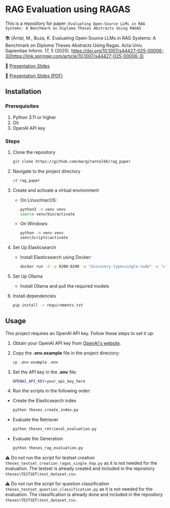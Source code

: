# RAG Evaluation using RAGAS
This is a repository for paper: `Evaluating Open-Source LLMs in RAG Systems: A Benchmark on Diploma Theses Abstracts Using RAGAS`

📚 [Antal, M., Buza, K. Evaluating Open-Source LLMs in RAG Systems: A Benchmark on Diploma Theses Abstracts Using Ragas. Acta Univ. Sapientiae Inform. 17, 5 (2025). https://doi.org/10.1007/s44427-025-00006-3](https://link.springer.com/article/10.1007/s44427-025-00006-3)

🎯 [Presentation Slides](docs/rag_paper.md)

🎯 [Presentation Slides (PDF)](docs/rag_paper.pdf)

## Installation

### Prerequisites

1. Python 3.11 or higher
1. Git
1. OpenAI API key

### Steps
1. Clone the repository
    ```bash
    git clone https://github.com/margitantal68/rag_paper
    ```

1. Navigate to the project directory
    ```bash
    cd rag_paper
    ```

1. Create and activate a virtual environment
    * On Linux/macOS:
        ```bash
        python3 -m venv venv
        source venv/bin/activate
        ```

    * On Windows:
        ```bash
        python -m venv venv
        venv\Scripts\activate
        ```
1. Set Up Elasticsearch
    * Install Elasticsearch using Docker:
        ```bash
        docker run -d -p 9200:9200 -e "discovery.type=single-node" -e "xpack.security.enabled=false" docker.elastic.co/elasticsearch/elasticsearch:8.9.0
        ```
1. Set Up Ollama
    * Install Ollama and pull the required models
    
1. Install dependencies
    ```bash
    pip install -r requirements.txt
    ```


## Usage

This project requires an OpenAI API key. Follow these steps to set it up:

1. Obtain your OpenAI API key from [OpenAI's website](https://platform.openai.com/docs/overview).
1. Copy the **.env.example** file in the project directory:
    ```bash
    cp .env.example .env
    ```

1. Set the API key in the **.env** file:
    ```bash
    OPENAI_API_KEY=your_api_key_here
    ```

1. Run the scripts in the following order:
- Create the Elasticsearch index
    ```bash
    python theses_create_index.py
    ```
- Evaluate the Retriever
    ```bash
    python theses_retrieval_evaluation.py
    ```
- Evaluate the Generation
    ```bash
    python theses_rag_evaluation.py
    ```

⚠️ Do not run the script for testset creation `theses_testset_creation_ragas_single_hop.py` as it is not needed for the evaluation. The testset is already created and included in the repository `theses\TESTSET\test_dataset.csv`.

⚠️ Do not run the script for question classification `theses_testset_question_classification.py`  as it is not needed for the evaluation. The classification is already done and included in the repository `theses\TESTSET\test_dataset.csv`. 